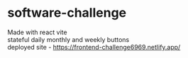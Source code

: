# software-challenge
Made with react vite  
stateful daily monthly and weekly buttons  
deployed site - https://frontend-challenge6969.netlify.app/
